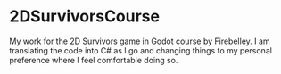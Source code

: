 # 2DSurvivorsCourse
My work for the 2D Survivors game in Godot course by Firebelley. I am translating the code into C# as I go and changing things to my personal preference where I feel comfortable doing so.
